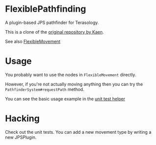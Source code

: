 # FlexiblePathfinding

A plugin-based JPS pathfinder for Terasology.

This is a clone of the [original repository by Kaen](https://github.com/kaen/FlexiblePathfinding).

See also [FlexibleMovement](https://github.com/kaen/FlexibleMovement)

# Usage

You probably want to use the nodes in `FlexibleMovement` directly.

However, if you're not actually moving anything then you can try the `PathfinderSystem#requestPath` method.

You can see the basic usage example in the
[unit test helper](https://github.com/kaen/FlexiblePathfinding/blob/master/src/test/java/org/terasology/flexiblepathfinding/helpers/JPSTestHelper.java#L83-L99)

# Hacking

Check out the unit tests. You can add a new movement type by writing a new JPSPlugin.

